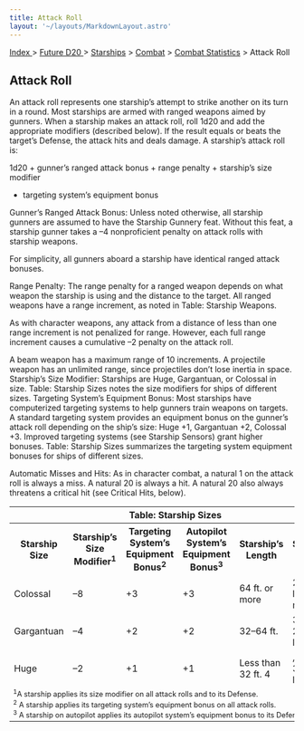 ```yaml
---
title: Attack Roll
layout: '~/layouts/MarkdownLayout.astro'
---
```


[ Index ](/) > [ Future D20 ](/future.d20.srd) > [Starships](/future.d20.srd/starships) > [Combat](/future.d20.srd/starships/combat) > [Combat Statistics](/future.d20.srd/starships/combat/combat) > Attack Roll

## Attack Roll

An attack roll represents one starship’s attempt to strike another on its turn
in a round. Most starships are armed with ranged weapons aimed by gunners.
When a starship makes an attack roll, roll 1d20 and add the appropriate
modifiers (described below). If the result equals or beats the target’s
Defense, the attack hits and deals damage. A starship’s attack roll is:

1d20 + gunner’s ranged attack bonus + range penalty + starship’s size modifier
+ targeting system’s equipment bonus

Gunner’s Ranged Attack Bonus: Unless noted otherwise, all starship gunners are
assumed to have the Starship Gunnery feat. Without this feat, a starship
gunner takes a –4 nonproficient penalty on attack rolls with starship weapons.

For simplicity, all gunners aboard a starship have identical ranged attack
bonuses.

Range Penalty: The range penalty for a ranged weapon depends on what weapon
the starship is using and the distance to the target. All ranged weapons have
a range increment, as noted in Table: Starship Weapons.

As with character weapons, any attack from a distance of less than one range
increment is not penalized for range. However, each full range increment
causes a cumulative –2 penalty on the attack roll.

A beam weapon has a maximum range of 10 increments. A projectile weapon has an
unlimited range, since projectiles don’t lose inertia in space. Starship’s
Size Modifier: Starships are Huge, Gargantuan, or Colossal in size. Table:
Starship Sizes notes the size modifiers for ships of different sizes.
Targeting System’s Equipment Bonus: Most starships have computerized targeting
systems to help gunners train weapons on targets. A standard targeting system
provides an equipment bonus on the gunner’s attack roll depending on the
ship’s size: Huge +1, Gargantuan +2, Colossal +3. Improved targeting systems
(see Starship Sensors) grant higher bonuses. Table: Starship Sizes summarizes
the targeting system equipment bonuses for ships of different sizes.

Automatic Misses and Hits: As in character combat, a natural 1 on the attack
roll is always a miss. A natural 20 is always a hit. A natural 20 also always
threatens a critical hit (see Critical Hits, below).


<table> <tr><th colspan="6">Table: Starship Sizes</th></tr> <tr><th>Starship Size</th><th>Starship’s Size Modifier<sup>1</sup></th><th>Targeting System’s Equipment Bonus<sup>2</sup></th><th>Autopilot System’s Equipment Bonus<sup>3</sup></th><th>Starship’s Length</th><th>Starship’s Weight</th></tr> <tr><td>Colossal </td><td>–8</td><td>+3</td><td>+3</td><td>64 ft. or more</td><td>250,000 lb. or more</td></tr> <tr class="shaded"><td>Gargantuan </td><td>–4</td><td>+2</td><td>+2</td><td>32–64 ft.</td><td>32,000–250,000 lb.</td></tr> <tr><td>Huge </td><td>–2</td><td>+1</td><td>+1</td><td>Less than 32 ft. 4</td><td>,000–32,000 lb.</td></tr> <tr><td colspan="6" style="font-size: .8em; text-align: left"> <sup>1</sup>A starship applies its size modifier on all attack rolls and to its Defense.<br/> <sup>2</sup> A starship applies its targeting system’s equipment bonus on all attack rolls.<br/> <sup>3</sup> A starship on autopilot applies its autopilot system’s equipment bonus to its Defense. </td></tr> </table>


